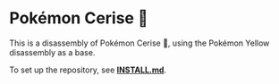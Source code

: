 # Pokémon Cerise :cherries:

This is a disassembly of Pokémon Cerise :cherries:, using the Pokémon Yellow disassembly as a base.

To set up the repository, see [**INSTALL.md**](INSTALL.md).
